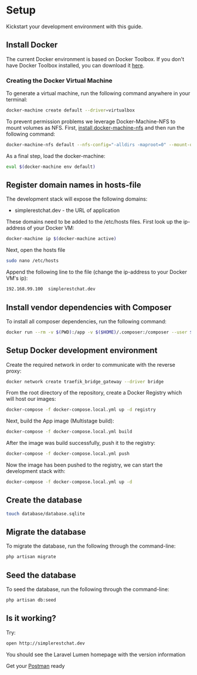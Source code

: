 # Setup
Kickstart your development environment with this guide.

## Install Docker
The current Docker environment is based on Docker Toolbox. 
If you don't have Docker Toolbox installed, you can download it [here](https://www.docker.com/products/docker-toolbox).

### Creating the Docker Virtual Machine 
To generate a virtual machine, run the following command anywhere in your terminal:
``` bash 
docker-machine create default --driver=virtualbox
```

To prevent permission problems we leverage Docker-Machine-NFS to mount volumes as NFS.
First, [install docker-machine-nfs](https://github.com/adlogix/docker-machine-nfs) and then run the following command:
```bash
docker-machine-nfs default --nfs-config="-alldirs -maproot=0" --mount-opts="noacl,async,nolock,vers=3,udp,noatime,actimeo=1"
```

As a final step, load the docker-machine:
```bash
eval $(docker-machine env default)
```

## Register domain names in hosts-file
The development stack will expose the following domains:
* simplerestchat.dev - the URL of application

These domains need to be added to the /etc/hosts files. First look up the ip-address of your Docker VM:
```bash
docker-machine ip $(docker-machine active)
```
Next, open the hosts file
```bash
sudo nano /etc/hosts
```
Append the following line to the file (change the ip-address to your Docker VM's ip):
```bash
192.168.99.100  simplerestchat.dev
```

## Install vendor dependencies with Composer
To install all composer dependencies, run the following command:
```bash
docker run --rm -v $(PWD):/app -v $($HOME)/.composer:/composer --user $(id -u):$(id -g) composer install --optimize-autoloader --no-interaction --no-progress --no-scripts
```

## Setup Docker development environment
Create the required network in order to communicate with the reverse proxy:
```bash
docker network create traefik_bridge_gateway --driver bridge
```
From the root directory of the repository, create a Docker Registry which will host our images:
```bash
docker-compose -f docker-compose.local.yml up -d registry
```

Next, build the App image (Multistage build):
```bash
docker-compose -f docker-compose.local.yml build
```

After the image was build successfully, push it to the registry:
```bash
docker-compose -f docker-compose.local.yml push
```

Now the image has been pushed to the registry, we can start the development stack with:
```bash
docker-compose -f docker-compose.local.yml up -d
```
## Create the database
```bash
touch database/database.sqlite 
```

## Migrate the database
To migrate the database, run the following through the command-line:
```bash
php artisan migrate
```

## Seed the database
To seed the database, run the following through the command-line:
```bash
php artisan db:seed 
```

## Is it working?
Try:
```bash
open http://simplerestchat.dev
```
You should see the Laravel Lumen homepage with the version information

Get your [Postman](https://www.getpostman.com/) ready



